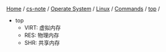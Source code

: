 [Home](https://mengxianbin.github.io) /
[cs-note](https://mengxianbin.github.io/cs-note/content) /
[Operate System](https://mengxianbin.github.io/cs-note/content/Operate%20System) /
[Linux](https://mengxianbin.github.io/cs-note/content/Operate%20System/Linux) /
[Commands](https://mengxianbin.github.io/cs-note/content/Operate%20System/Linux/Commands) /
[top](https://mengxianbin.github.io/cs-note/content/Operate%20System/Linux/Commands/top) /

* top
    * VIRT: 虚拟内存
    * RES: 物理内存
    * SHR: 共享内存